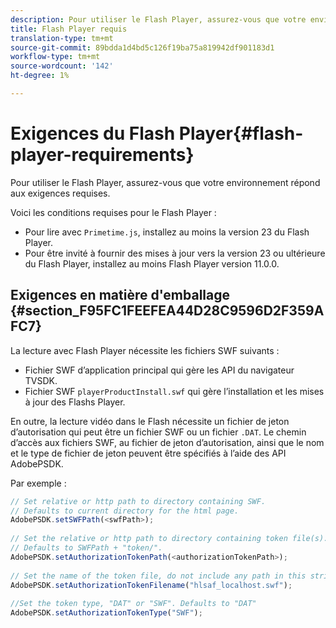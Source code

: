 ```yaml
---
description: Pour utiliser le Flash Player, assurez-vous que votre environnement répond aux exigences requises.
title: Flash Player requis
translation-type: tm+mt
source-git-commit: 89bdda1d4bd5c126f19ba75a819942df901183d1
workflow-type: tm+mt
source-wordcount: '142'
ht-degree: 1%

---
```



# Exigences du Flash Player{#flash-player-requirements}

Pour utiliser le Flash Player, assurez-vous que votre environnement répond aux exigences requises.

<!--<a id="section_FEE654D506EC4D85AE77302AD2A27777"></a>-->

Voici les conditions requises pour le Flash Player :

* Pour lire avec `Primetime.js`, installez au moins la version 23 du Flash Player.
* Pour être invité à fournir des mises à jour vers la version 23 ou ultérieure du Flash Player, installez au moins Flash Player version 11.0.0.

## Exigences en matière d&#39;emballage {#section_F95FC1FEEFEA44D28C9596D2F359AFC7}

La lecture avec Flash Player nécessite les fichiers SWF suivants :

* Fichier SWF d’application principal qui gère les API du navigateur TVSDK.
* Fichier SWF `playerProductInstall.swf` qui gère l’installation et les mises à jour des Flashs Player.

En outre, la lecture vidéo dans le Flash nécessite un fichier de jeton d’autorisation qui peut être un fichier SWF ou un fichier `.DAT`. Le chemin d’accès aux fichiers SWF, au fichier de jeton d’autorisation, ainsi que le nom et le type de fichier de jeton peuvent être spécifiés à l’aide des API AdobePSDK.

Par exemple :

```js
// Set relative or http path to directory containing SWF.  
// Defaults to current directory for the html page. 
AdobePSDK.setSWFPath(<swfPath>); 
 
// Set the relative or http path to directory containing token file(s). 
// Defaults to SWFPath + "token/". 
AdobePSDK.setAuthorizationTokenPath(<authorizationTokenPath>); 
 
// Set the name of the token file, do not include any path in this string. 
AdobePSDK.setAuthorizationTokenFilename("hlsaf_localhost.swf"); 
 
//Set the token type, "DAT" or "SWF". Defaults to "DAT" 
AdobePSDK.setAuthorizationTokenType("SWF");
```

